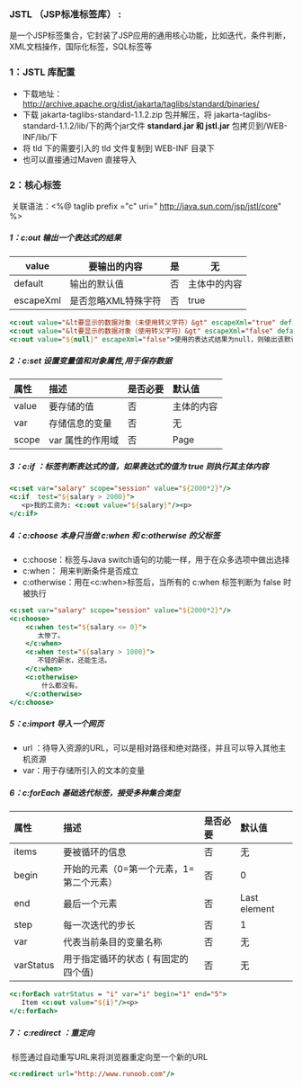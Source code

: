 ### JSTL （JSP标准标签库） : 

是一个JSP标签集合，它封装了JSP应用的通用核心功能，比如迭代，条件判断，XML文档操作，国际化标签，SQL标签等

### 1：JSTL 库配置

- 下载地址：http://archive.apache.org/dist/jakarta/taglibs/standard/binaries/
- 下载 jakarta-taglibs-standard-1.1.2.zip  包并解压，将 jakarta-taglibs-standard-1.1.2/lib/下的两个jar文件 **standard.jar 和 jstl.jar** 包拷贝到/WEB-INF/lib/下
- 将 tld 下的需要引入的 tld 文件复制到 WEB-INF 目录下
- 也可以直接通过Maven 直接导入

### 2：核心标签

​	关联语法：<%@ taglib prefix ="c" uri=" http://java.sun.com/jsp/jstl/core" %>

##### 1：c:out 输出一个表达式的结果

| value     | 要输出的内容        | 是   | 无           |
| --------- | ------------------- | ---- | ------------ |
| default   | 输出的默认值        | 否   | 主体中的内容 |
| escapeXml | 是否忽略XML特殊字符 | 否   | true         |

```jsp
<c:out value="&lt要显示的数据对象（未使用转义字符）&gt" escapeXml="true" default="默认值"></c:out><br/>
<c:out value="&lt要显示的数据对象（使用转义字符）&gt" escapeXml="false" default="默认值"></c:out><br/>
<c:out value="${null}" escapeXml="false">使用的表达式结果为null，则输出该默认值</c:out><br/>
```

##### 2：c:set 设置变量值和对象属性,用于保存数据

| **属性** | **描述**         | **是否必要** | **默认值** |
| :------- | :--------------- | :----------- | :--------- |
| value    | 要存储的值       | 否           | 主体的内容 |
| var      | 存储信息的变量   | 否           | 无         |
| scope    | var 属性的作用域 | 否           | Page       |

##### 3：c:if ：标签判断表达式的值，如果表达式的值为 true 则执行其主体内容

```jsp
<c:set var="salary" scope="session" value="${2000*2}"/>
<c:if  test="${salary > 2000}">
   <p>我的工资为: <c:out value="${salary}"/><p>
</c:if>
```

##### 4：c:choose 本身只当做 c:when 和 c:otherwise 的父标签

- c:choose：标签与Java switch语句的功能一样，用于在众多选项中做出选择
- c:when： 用来判断条件是否成立 
- c:otherwise：用在<c:when>标签后，当所有的 c:when 标签判断为 false 时被执行

```jsp
<c:set var="salary" scope="session" value="${2000*2}"/>
<c:choose>
    <c:when test="${salary <= 0}">
       太惨了。
    </c:when>
    <c:when test="${salary > 1000}">
       不错的薪水，还能生活。
    </c:when>
    <c:otherwise>
        什么都没有。
    </c:otherwise>
</c:choose>
```

##### 5：c:import	导入一个网页

- url ：待导入资源的URL，可以是相对路径和绝对路径，并且可以导入其他主机资源
- var：用于存储所引入的文本的变量

##### 6：c:forEach 基础迭代标签，接受多种集合类型

| **属性**  | **描述**                                 | **是否必要** | **默认值**   |
| :-------- | :--------------------------------------- | :----------- | :----------- |
| items     | 要被循环的信息                           | 否           | 无           |
| begin     | 开始的元素（0=第一个元素，1=第二个元素） | 否           | 0            |
| end       | 最后一个元素                             | 否           | Last element |
| step      | 每一次迭代的步长                         | 否           | 1            |
| var       | 代表当前条目的变量名称                   | 否           | 无           |
| varStatus | 用于指定循环的状态  ( 有固定的四个值)    | 否           | 无           |

```jsp
<c:forEach vatrStatus = "i" var="i" begin="1" end="5">
   Item <c:out value="${i}"/><p>
</c:forEach>
```

##### 7： c:redirect ：重定向

​	标签通过自动重写URL来将浏览器重定向至一个新的URL

```jsp
<c:redirect url="http://www.runoob.com"/>
```

